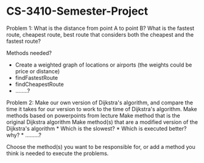 # CS-3410-Semester-Project
Problem 1: 
What is the distance from point A to point B? 
What is the fastest route, cheapest route, best route that considers both the cheapest and the fastest route? 

Methods needed?
  * Create a weighted graph of locations or airports (the weights could be price or distance)
  * findFastestRoute
  * findCheapestRoute
  * ........?


Problem 2:
Make our own version of Dijkstra's algorithm, and compare the time it takes for our version to work to the time of Dijkstra's algorithm.
Make methods based on powerpoints from lecture
Make method that is the original Dijkstra algorithm
Make method(s) that are a modified version of the Dijkstra's algorithm
      * Which is the slowest?
      * Which is executed better? why?
      * .........?

Choose the method(s) you want to be responsible for, or add a method you think is needed to execute the problems.
